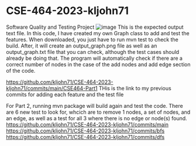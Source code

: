 # CSE-464-2023-kljohn71
Software Quality and Testing Project
![image](https://github.com/kljohn71/CSE-464-2023-kljohn71/assets/135288852/cbd057ec-7615-408a-ad01-8ef16fb7d9e0)
This is the expected output text file. In this code, I have created my own Graph class to add and test the features. When downloaded, you just have to run mvn test to check the build. After, it will create an output_graph.png file as well as an output_graph.txt file that you can check, although the test cases should already be doing that.
The program will automatically check if there are a correct number of nodes in the case of the add nodes and add edge section of the code.

https://github.com/kljohn71/CSE-464-2023-kljohn71/commits/main/CSE464-Part1
THis is the link to my previous commits for adding each feature and the test file

For Part 2, running mvn package will build again and test the code. There are 6 new test to look for, whcich are to remove 1 nodes, a set of nodes, and an edge, as well as a test for all 3 where there is no edge or node(s) found.
https://github.com/kljohn71/CSE-464-2023-kljohn71/commits/main
https://github.com/kljohn71/CSE-464-2023-kljohn71/commits/bfs
https://github.com/kljohn71/CSE-464-2023-kljohn71/commits/dfs

